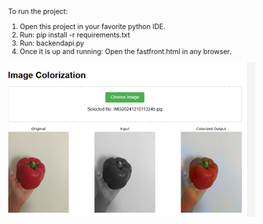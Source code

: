 To run the project: <br>
1. Open this project in your favorite python IDE. <br>
2. Run: pip install -r requirements.txt <br>
3. Run: backendapi.py <br>
4. Once it is up and running: Open the fastfront.html in any browser. <br>

<img src="Output.png" alt="Output of model" width="600"/>
